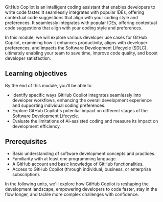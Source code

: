 GitHub Copilot is an intelligent coding assistant that enables developers to write code faster. It seamlessly integrates with popular IDEs, offering contextual code suggestions that align with your coding style and preferences. It seamlessly integrates with popular IDEs, offering contextual code suggestions that align with your coding style and preferences. 

In this module, we will explore various developer use cases for GitHub Copilot, examining how it enhances productivity, aligns with developer preferences, and impacts the Software Development Lifecycle (SDLC), ultimately enabling your team to save time, improve code quality, and boost developer satisfaction.


## Learning objectives

By the end of this module, you'll be able to:
- Identify specific ways GitHub Copilot integrates seamlessly into developer workflows, enhancing the overall development experience and supporting individual coding preferences.
- Explore GitHub Copilot's potential impact on different stages of the Software Development Lifecycle.
- Evaluate the limitations of AI-assisted coding and measure its impact on development efficiency.


## Prerequisites

- Basic understanding of software development concepts and practices.
- Familiarity with at least one programming language.
- A GitHub account and basic knowledge of GitHub functionalities.
- Access to GitHub Copilot (through individual, business, or enterprise subscription).

In the following units, we'll explore how GitHub Copilot is reshaping the development landscape, empowering developers to code faster, stay in the flow longer, and tackle more complex challenges with confidence.
